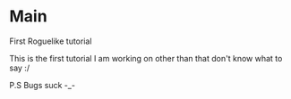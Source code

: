 # Main
First Roguelike tutorial 

This is the first tutorial I am working on other than that don't know what to say :/

P.S 
Bugs suck -_-
